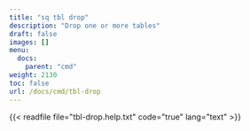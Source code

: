 ```yaml
---
title: "sq tbl drop"
description: "Drop one or more tables"
draft: false
images: []
menu:
  docs:
    parent: "cmd"
weight: 2130
toc: false
url: /docs/cmd/tbl-drop
---
```


{{< readfile file="tbl-drop.help.txt" code="true" lang="text" >}}
